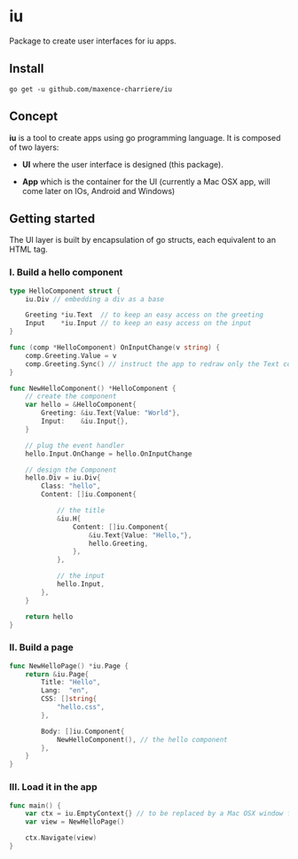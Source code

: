 # iu
Package to create user interfaces for iu apps.
## Install
```
go get -u github.com/maxence-charriere/iu
```
## Concept
**iu** is a tool to create apps using go programming language. It is composed of two layers:
* **UI** where the user interface is designed (this package).

* **App** which is the container for the UI (currently a Mac OSX app, will come later on IOs, Android and Windows)

## Getting started
The UI layer is built by encapsulation of go structs, each equivalent to an HTML tag.

### I. Build a hello component
```go
type HelloComponent struct {
	iu.Div // embedding a div as a base

	Greeting *iu.Text  // to keep an easy access on the greeting
	Input    *iu.Input // to keep an easy access on the input
}

func (comp *HelloComponent) OnInputChange(v string) {
	comp.Greeting.Value = v
	comp.Greeting.Sync() // instruct the app to redraw only the Text component
}

func NewHelloComponent() *HelloComponent {
	// create the component
	var hello = &HelloComponent{
		Greeting: &iu.Text{Value: "World"},
		Input:    &iu.Input{},
	}

	// plug the event handler
	hello.Input.OnChange = hello.OnInputChange

	// design the Component
	hello.Div = iu.Div{
		Class: "hello",
		Content: []iu.Component{

			// the title
			&iu.H{
				Content: []iu.Component{
					&iu.Text{Value: "Hello,"},
					hello.Greeting,
				},
			},

			// the input
			hello.Input,
		},
	}

	return hello
}
```

### II. Build a page
```go
func NewHelloPage() *iu.Page {
	return &iu.Page{
		Title: "Hello",
		Lang:  "en",
		CSS: []string{
			"hello.css",
		},

		Body: []iu.Component{
			NewHelloComponent(), // the hello component
		},
	}
}
```

### III. Load it in the app
```go
func main() {
	var ctx = iu.EmptyContext{} // to be replaced by a Mac OSX window for eg.
	var view = NewHelloPage()

	ctx.Navigate(view)
}

```
